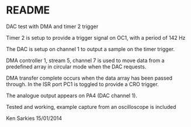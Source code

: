 # README

DAC test with DMA and timer 2 trigger

Timer 2 is setup to provide a trigger signal on OC1, with a period of 142 Hz

The DAC is setup on channel 1 to output a sample on the timer trigger.

DMA controller 1, stream 5, channel 7 is used to move data from a
predefined array in circular mode when the DAC requests.

DMA transfer complete occurs when the data array has been passed through.
In the ISR port PC1 is toggled to provide a CRO trigger.

The analogue output appears on PA4 (DAC channel 1).

Tested and working, example capture from an oscilloscope is included

Ken Sarkies 15/01/2014
